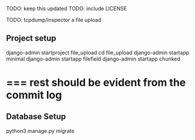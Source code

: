 TODO: keep this updated
TODO: include LICENSE

TODO: tcpdump/inspector a file upload

## Project setup

django-admin startproject file\_upload
cd file\_upload
django-admin startapp minimal
django-admin startapp filefield
django-admin startapp chunked

===
rest should be evident from the commit log
===


## Database Setup

python3 manage.py migrate
